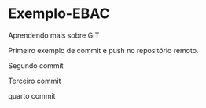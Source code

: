 # Exemplo-EBAC

Aprendendo mais sobre GIT

Primeiro exemplo de commit e push no repositório remoto.

Segundo commit

Terceiro commit

quarto commit
